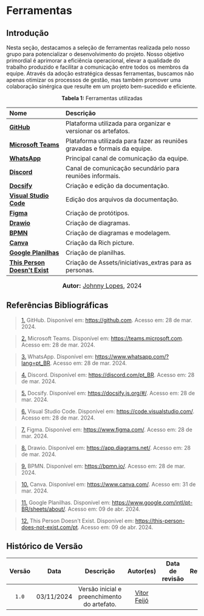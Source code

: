 # Ferramentas

## Introdução
Nesta seção, destacamos a seleção de ferramentas realizada pelo nosso grupo para potencializar o desenvolvimento do projeto. Nosso objetivo primordial é aprimorar a eficiência operacional, elevar a qualidade do trabalho produzido e facilitar a comunicação entre todos os membros da equipe. Através da adoção estratégica dessas ferramentas, buscamos não apenas otimizar os processos de gestão, mas também promover uma colaboração sinérgica que resulte em um projeto bem-sucedido e eficiente.

<p align="center"> <strong> Tabela 1:</strong> Ferramentas utilizadas </p>

<center>

| Nome | Descrição |
| :-- | :-- |
| **[GitHub](#anchor_1)** | Plataforma utilizada para organizar e versionar os artefatos. |
| **[Microsoft Teams](#anchor_2)** | Plataforma utilizada para fazer as reuniões gravadas e formais da equipe. |
| **[WhatsApp](#anchor_3)** | Principal canal de comunicação da equipe. |
| **[Discord](#anchor_4)** | Canal de comunicação secundário para reuniões informais. |
| **[Docsify](#anchor_5)** | Criação e edição da documentação. |
| **[Visual Studio Code](#anchor_6)** | Edição dos arquivos da documentação. |
| **[Figma](#anchor_7)** | Criação de protótipos. |
| **[Drawio](#anchor_8)** | Criação de diagramas. |
| **[BPMN](#anchor_9)** | Criação de diagramas e modelagem. |
| **[Canva](#anchor_10)** | Criação da Rich picture. |
| **[Google Planilhas](#anchor_11)** | Criação de planilhas. |
| **[This Person Doesn't Exist](#anchor_12)** | Criação de Assets/iniciativas_extras para as personas. |

</center>

<font size="3"><p style="text-align: center"><b>Autor:</b> [Johnny Lopes](https://github.com/JohnnyLopess), 2024</p></font>

## Referências Bibliográficas

> <a id="anchor_1" href="#anchor_1">1.</a> GitHub. Disponível em: https://github.com. Acesso em: 28 de mar. 2024.

> <a id="anchor_2" href="#anchor_2">2.</a> Microsoft Teams. Disponível em: https://teams.microsoft.com. Acesso em: 28 de mar. 2024.

> <a id="anchor_3" href="#anchor_3">3.</a> WhatsApp. Disponível em: https://www.whatsapp.com/?lang=pt_BR. Acesso em: 28 de mar. 2024.

> <a id="anchor_4" href="#anchor_4">4.</a> Discord. Disponível em: https://discord.com/pt_BR. Acesso em: 28 de mar. 2024.

> <a id="anchor_5" href="#anchor_5">5.</a> Docsify. Disponível em: https://docsify.js.org/#/. Acesso em: 28 de mar. 2024.

> <a id="anchor_6" href="#anchor_6">6.</a> Visual Studio Code. Disponível em: https://code.visualstudio.com/. Acesso em: 28 de mar. 2024.

> <a id="anchor_7" href="#anchor_7">7.</a> Figma. Disponível em: https://www.figma.com/. Acesso em: 28 de mar. 2024.

> <a id="anchor_8" href="#anchor_8">8.</a> Drawio. Disponível em: https://app.diagrams.net/. Acesso em: 28 de mar. 2024.

> <a id="anchor_9" href="#anchor_9">9.</a> BPMN. Disponível em: https://bpmn.io/. Acesso em: 28 de mar. 2024.

> <a id="anchor_10" href="#anchor_10">10.</a> Canva. Disponível em: https://www.canva.com/. Acesso em: 31 de mar. 2024.

> <a id="anchor_11" href="#anchor_11">11.</a> Google Planilhas. Disponível em: https://www.google.com/intl/pt-BR/sheets/about/. Acesso em: 09 de abr. 2024.

> <a id="anchor_12" href="#anchor_12">12.</a> This Person Doesn't Exist. Disponível em: https://this-person-does-not-exist.com/pt. Acesso em: 09 de abr. 2024.

## Histórico de Versão
| Versão | Data | Descrição | Autor(es) | Data de revisão | Revisor(es) |
| :-: | :-: | :-: | :-: | :-: | :-: |
| `1.0` | 03/11/2024 | Versão inicial e preenchimento do artefato. | [Vitor Feijó](https://github.com/vitorfleonardo) |  |  |
